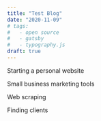 ```yaml
---
title: "Test Blog"
date: "2020-11-09"
# tags:
#   - open source
#   - gatsby
#   - typography.js
draft: true
---
```


Starting a personal website

Small business marketing tools

Web scraping

Finding clients
